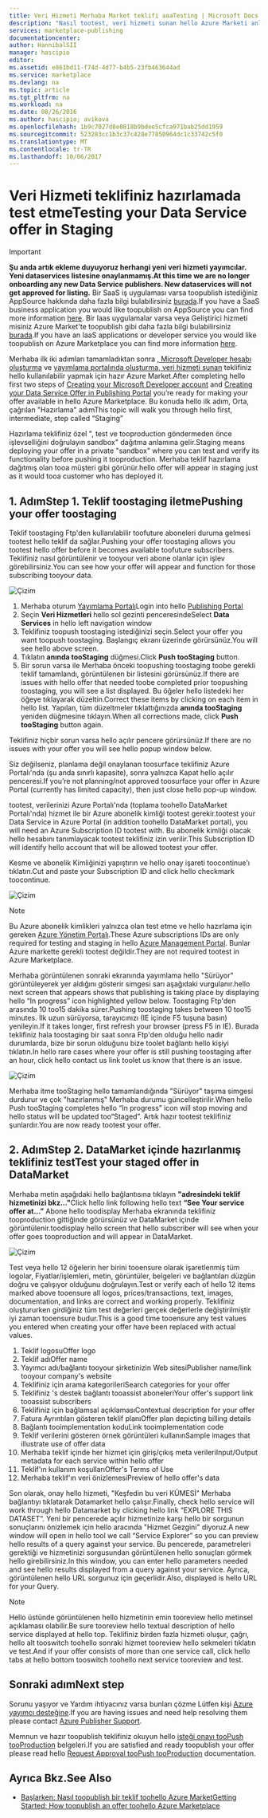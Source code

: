 ```yaml
---
title: Veri Hizmeti Merhaba Market teklifi aaaTesting | Microsoft Docs
description: "Nasıl tootest, veri hizmeti sunan hello Azure Marketi anlayın."
services: marketplace-publishing
documentationcenter: 
author: HannibalSII
manager: hascipio
editor: 
ms.assetid: e861bd11-f74d-4d77-b4b5-23fb463644ad
ms.service: marketplace
ms.devlang: na
ms.topic: article
ms.tgt_pltfrm: na
ms.workload: na
ms.date: 08/26/2016
ms.author: hascipio; avikova
ms.openlocfilehash: 1b9c7027d8e0818b9bdee5cfca971bab25dd1959
ms.sourcegitcommit: 523283cc1b3c37c428e77850964dc1c33742c5f0
ms.translationtype: MT
ms.contentlocale: tr-TR
ms.lasthandoff: 10/06/2017
---
```

# <a name="testing-your-data-service-offer-in-staging"></a><span data-ttu-id="476b5-103">Veri Hizmeti teklifiniz hazırlamada test etme</span><span class="sxs-lookup"><span data-stu-id="476b5-103">Testing your Data Service offer in Staging</span></span>
> [!IMPORTANT]
> <span data-ttu-id="476b5-104">**Şu anda artık ekleme duyuyoruz herhangi yeni veri hizmeti yayımcılar. Yeni dataservices listesine onaylanmamış.**</span><span class="sxs-lookup"><span data-stu-id="476b5-104">**At this time we are no longer onboarding any new Data Service publishers. New dataservices will not get approved for listing.**</span></span> <span data-ttu-id="476b5-105">Bir SaaS iş uygulaması varsa toopublish istediğiniz AppSource hakkında daha fazla bilgi bulabilirsiniz [burada](https://appsource.microsoft.com/partners).</span><span class="sxs-lookup"><span data-stu-id="476b5-105">If you have a SaaS business application you would like toopublish on AppSource you can find more information [here](https://appsource.microsoft.com/partners).</span></span> <span data-ttu-id="476b5-106">Bir Iaas uygulamalar varsa veya Geliştirici hizmeti misiniz Azure Market'te toopublish gibi daha fazla bilgi bulabilirsiniz [burada](https://azure.microsoft.com/marketplace/programs/certified/).</span><span class="sxs-lookup"><span data-stu-id="476b5-106">If you have an IaaS applications or developer service you would like toopublish on Azure Marketplace you can find more information [here](https://azure.microsoft.com/marketplace/programs/certified/).</span></span>
> 
> 

<span data-ttu-id="476b5-107">Merhaba ilk iki adımları tamamladıktan sonra [, Microsoft Developer hesabı oluşturma](marketplace-publishing-accounts-creation-registration.md) ve [yayımlama portalında oluşturma, veri hizmeti sunan](marketplace-publishing-data-service-creation.md) teklifiniz hello kullanılabilir yapmak için hazır Azure Market.</span><span class="sxs-lookup"><span data-stu-id="476b5-107">After completing hello first two steps of [Creating your Microsoft Developer account](marketplace-publishing-accounts-creation-registration.md) and [Creating your Data Service Offer in Publishing Portal](marketplace-publishing-data-service-creation.md) you’re ready for making your offer available in hello Azure Marketplace.</span></span> <span data-ttu-id="476b5-108">Bu konuda hello ilk adım, Orta, çağrılan "Hazırlama" adım</span><span class="sxs-lookup"><span data-stu-id="476b5-108">This topic will walk you through hello first, intermediate, step called “Staging”</span></span>

<span data-ttu-id="476b5-109">Hazırlama teklifiniz özel ", test ve tooproduction göndermeden önce işlevselliğini doğrulayın sandbox" dağıtma anlamına gelir.</span><span class="sxs-lookup"><span data-stu-id="476b5-109">Staging means deploying your offer in a private "sandbox" where you can test and verify its functionality before pushing it tooproduction.</span></span> <span data-ttu-id="476b5-110">Merhaba teklif hazırlama dağıtmış olan tooa müşteri gibi görünür.</span><span class="sxs-lookup"><span data-stu-id="476b5-110">hello offer will appear in staging just as it would tooa customer who has deployed it.</span></span>

## <a name="step-1-pushing-your-offer-toostaging"></a><span data-ttu-id="476b5-111">1. Adım</span><span class="sxs-lookup"><span data-stu-id="476b5-111">Step 1.</span></span> <span data-ttu-id="476b5-112">Teklif toostaging iletme</span><span class="sxs-lookup"><span data-stu-id="476b5-112">Pushing your offer toostaging</span></span>
<span data-ttu-id="476b5-113">Teklif toostaging Ftp'den kullanılabilir toofuture aboneleri duruma gelmesi tootest hello teklif da sağlar.</span><span class="sxs-lookup"><span data-stu-id="476b5-113">Pushing your offer toostaging allows you tootest hello offer before it becomes available toofuture subscribers.</span></span>  <span data-ttu-id="476b5-114">Teklifiniz nasıl görüntülenir ve tooyour veri abone olanlar için işlev görebilirsiniz.</span><span class="sxs-lookup"><span data-stu-id="476b5-114">You can see how your offer will appear and function for those subscribing tooyour data.</span></span>  

  ![Çizim](media/marketplace-publishing-data-service-test-in-staging/step-1.1.png)

1. <span data-ttu-id="476b5-116">Merhaba oturum [Yayımlama Portalı](https://publish.windowsazure.com)</span><span class="sxs-lookup"><span data-stu-id="476b5-116">Login into hello [Publishing Portal](https://publish.windowsazure.com)</span></span>
2. <span data-ttu-id="476b5-117">Seçin **Veri Hizmetleri** hello sol gezinti penceresinde</span><span class="sxs-lookup"><span data-stu-id="476b5-117">Select **Data Services** in hello left navigation window</span></span>
3. <span data-ttu-id="476b5-118">Teklifiniz toopush toostaging istediğinizi seçin.</span><span class="sxs-lookup"><span data-stu-id="476b5-118">Select your offer you want toopush toostaging.</span></span> <span data-ttu-id="476b5-119">Başlangıç ekranı üzerinde görürsünüz.</span><span class="sxs-lookup"><span data-stu-id="476b5-119">You will see hello above screen.</span></span>
4. <span data-ttu-id="476b5-120">Tıklatın **anında tooStaging** düğmesi.</span><span class="sxs-lookup"><span data-stu-id="476b5-120">Click **Push tooStaging** button.</span></span>  
5. <span data-ttu-id="476b5-121">Bir sorun varsa ile Merhaba önceki toopushing toostaging toobe gerekli teklif tamamlandı, görüntülenen bir listesini görürsünüz.</span><span class="sxs-lookup"><span data-stu-id="476b5-121">If there are issues with hello offer that needed toobe completed prior toopushing toostaging, you will see a list displayed.</span></span>  <span data-ttu-id="476b5-122">Bu öğeler hello listedeki her öğeye tıklayarak düzeltin.</span><span class="sxs-lookup"><span data-stu-id="476b5-122">Correct these items by clicking on each item in hello list.</span></span> <span data-ttu-id="476b5-123">Yapılan, tüm düzeltmeler tıklattığınızda **anında tooStaging** yeniden düğmesine tıklayın.</span><span class="sxs-lookup"><span data-stu-id="476b5-123">When all corrections made, click **Push tooStaging** button again.</span></span>

<span data-ttu-id="476b5-124">Teklifiniz hiçbir sorun varsa hello açılır pencere görürsünüz.</span><span class="sxs-lookup"><span data-stu-id="476b5-124">If there are no issues with your offer you will see hello popup window below.</span></span>  

<span data-ttu-id="476b5-125">Siz değilseniz, planlama değil onaylanan toosurface teklifiniz Azure Portalı'nda (şu anda sınırlı kapasite), sonra yalnızca Kapat hello açılır penceresi.</span><span class="sxs-lookup"><span data-stu-id="476b5-125">If you’re not planning/not approved toosurface your offer in Azure Portal (currently has limited capacity), then just close hello pop-up window.</span></span>

<span data-ttu-id="476b5-126">tootest, verilerinizi Azure Portalı'nda (toplama toohello DataMarket Portalı'nda) hizmet ile bir Azure abonelik kimliği tootest gerekir.</span><span class="sxs-lookup"><span data-stu-id="476b5-126">tootest your Data Service in Azure Portal (in addition toohello DataMarket portal), you will need an Azure Subscription ID tootest with.</span></span>  <span data-ttu-id="476b5-127">Bu abonelik kimliği olacak hello hesabını tanımlayacak tootest teklifiniz izin verilir.</span><span class="sxs-lookup"><span data-stu-id="476b5-127">This Subscription ID will identify hello account that will be allowed tootest your offer.</span></span>  

<span data-ttu-id="476b5-128">Kesme ve abonelik Kimliğinizi yapıştırın ve hello onay işareti toocontinue'ı tıklatın.</span><span class="sxs-lookup"><span data-stu-id="476b5-128">Cut and paste your Subscription ID and click hello checkmark toocontinue.</span></span>

  ![Çizim](media/marketplace-publishing-data-service-test-in-staging/step-1.2.png)

> [!NOTE]
> <span data-ttu-id="476b5-130">Bu Azure abonelik kimlikleri yalnızca olan test etme ve hello hazırlama için gereken [Azure Yönetim Portalı](https://manage.windowsazure.com).</span><span class="sxs-lookup"><span data-stu-id="476b5-130">These Azure subscriptions IDs are only required for testing and staging in hello [Azure Management Portal](https://manage.windowsazure.com).</span></span> <span data-ttu-id="476b5-131">Bunlar Azure markette gerekli tootest değildir.</span><span class="sxs-lookup"><span data-stu-id="476b5-131">They are not required tootest in Azure Marketplace.</span></span>
> 
> 

<span data-ttu-id="476b5-132">Merhaba görüntülenen sonraki ekranında yayımlama hello "Sürüyor" görüntüleyerek yer aldığını gösterir simgesi sarı aşağıdaki vurgulanır.</span><span class="sxs-lookup"><span data-stu-id="476b5-132">hello next screen that appears shows that publishing is taking place by displaying hello “In progress” icon highlighted yellow below.</span></span> <span data-ttu-id="476b5-133">Toostaging Ftp'den arasında 10 too15 dakika sürer.</span><span class="sxs-lookup"><span data-stu-id="476b5-133">Pushing toostaging takes between 10 too15 minutes.</span></span>  <span data-ttu-id="476b5-134">İlk uzun sürüyorsa, tarayıcınızı (IE içinde F5 tuşuna basın) yenileyin.</span><span class="sxs-lookup"><span data-stu-id="476b5-134">If it takes longer, first refresh your browser (press F5 in IE).</span></span>  <span data-ttu-id="476b5-135">Burada teklifiniz hala toostaging bir saat sonra Ftp'den olduğu hello nadir durumlarda, bize bir sorun olduğunu bize toolet bağlantı hello kişiyi tıklatın.</span><span class="sxs-lookup"><span data-stu-id="476b5-135">In hello rare cases where your offer is still pushing toostaging after an hour, click hello contact us link toolet us know that there is an issue.</span></span>

  ![Çizim](media/marketplace-publishing-data-service-test-in-staging/step-1.3.png)

<span data-ttu-id="476b5-137">Merhaba itme tooStaging hello tamamlandığında "Sürüyor" taşıma simgesi durdurur ve çok "hazırlanmış" Merhaba durumu güncelleştirilir.</span><span class="sxs-lookup"><span data-stu-id="476b5-137">When hello Push tooStaging completes hello “In progress” icon will stop moving and hello status will be updated too“Staged”.</span></span>  <span data-ttu-id="476b5-138">Artık hazır tootest teklifiniz şunlardır.</span><span class="sxs-lookup"><span data-stu-id="476b5-138">You are now ready tootest your offer.</span></span>  

## <a name="step-2-test-your-staged-offer-in-datamarket"></a><span data-ttu-id="476b5-139">2. Adım</span><span class="sxs-lookup"><span data-stu-id="476b5-139">Step 2.</span></span> <span data-ttu-id="476b5-140">DataMarket içinde hazırlanmış teklifiniz test</span><span class="sxs-lookup"><span data-stu-id="476b5-140">Test your staged offer in DataMarket</span></span>
<span data-ttu-id="476b5-141">Merhaba metin aşağıdaki hello bağlantısına tıklayın **"adresindeki teklif hizmetinizi bkz..."**</span><span class="sxs-lookup"><span data-stu-id="476b5-141">Click hello link following hello text **“See Your service offer at…”**</span></span> <span data-ttu-id="476b5-142">Abone hello toodisplay Merhaba ekranında teklifiniz tooproduction gittiğinde görürsünüz ve DataMarket içinde görüntülenir.</span><span class="sxs-lookup"><span data-stu-id="476b5-142">toodisplay hello screen that hello subscriber will see when your offer goes tooproduction and will appear in DataMarket.</span></span>

  ![Çizim](media/marketplace-publishing-data-service-test-in-staging/step-2.2.png)

<span data-ttu-id="476b5-144">Test veya hello 12 öğelerin her birini tooensure olarak işaretlenmiş tüm logolar, Fiyatlar/işlemleri, metin, görüntüler, belgeleri ve bağlantıları düzgün doğru ve çalışıyor olduğunu doğrulayın.</span><span class="sxs-lookup"><span data-stu-id="476b5-144">Test or verify each of hello 12 items marked above tooensure all logos, prices/transactions, text, images, documentation, and links are correct and working properly.</span></span>  <span data-ttu-id="476b5-145">Teklifiniz oluştururken girdiğiniz tüm test değerleri gerçek değerlerle değiştirilmiştir iyi zaman tooensure budur.</span><span class="sxs-lookup"><span data-stu-id="476b5-145">This is a good time tooensure any test values you entered when creating your offer have been replaced with actual values.</span></span>

1. <span data-ttu-id="476b5-146">Teklif logosu</span><span class="sxs-lookup"><span data-stu-id="476b5-146">Offer logo</span></span>
2. <span data-ttu-id="476b5-147">Teklif adı</span><span class="sxs-lookup"><span data-stu-id="476b5-147">Offer name</span></span>
3. <span data-ttu-id="476b5-148">Yayımcı adı/bağlantı tooyour şirketinizin Web sitesi</span><span class="sxs-lookup"><span data-stu-id="476b5-148">Publisher name/link tooyour company's website</span></span>
4. <span data-ttu-id="476b5-149">Teklifiniz için arama kategorileri</span><span class="sxs-lookup"><span data-stu-id="476b5-149">Search categories for your offer</span></span>
5. <span data-ttu-id="476b5-150">Teklifiniz 's destek bağlantı tooassist aboneleri</span><span class="sxs-lookup"><span data-stu-id="476b5-150">Your offer's support link tooassist subscribers</span></span>
6. <span data-ttu-id="476b5-151">Teklifiniz için bağlamsal açıklaması</span><span class="sxs-lookup"><span data-stu-id="476b5-151">Contextual description for your offer</span></span>
7. <span data-ttu-id="476b5-152">Fatura Ayrıntıları gösteren teklif planı</span><span class="sxs-lookup"><span data-stu-id="476b5-152">Offer plan depicting billing details</span></span>
8. <span data-ttu-id="476b5-153">Bağlantı tooimplementation kodu</span><span class="sxs-lookup"><span data-stu-id="476b5-153">Link tooimplementation code</span></span>
9. <span data-ttu-id="476b5-154">Teklif verilerini gösteren örnek görüntüleri kullanın</span><span class="sxs-lookup"><span data-stu-id="476b5-154">Sample images that illustrate use of offer data</span></span>
10. <span data-ttu-id="476b5-155">Merhaba teklif içinde her hizmet için giriş/çıkış meta verileri</span><span class="sxs-lookup"><span data-stu-id="476b5-155">Input/Output metadata for each service within hello offer</span></span>
11. <span data-ttu-id="476b5-156">Teklif'ın kullanım koşulları</span><span class="sxs-lookup"><span data-stu-id="476b5-156">Offer's Terms of Use</span></span>
12. <span data-ttu-id="476b5-157">Merhaba teklif'ın veri önizlemesi</span><span class="sxs-lookup"><span data-stu-id="476b5-157">Preview of hello offer's data</span></span>

<span data-ttu-id="476b5-158">Son olarak, onay hello hizmeti, "Keşfedin bu veri KÜMESİ" Merhaba bağlantıyı tıklatarak Datamarket hello çalışır.</span><span class="sxs-lookup"><span data-stu-id="476b5-158">Finally, check hello service will work through hello Datamarket by clicking hello link “EXPLORE THIS DATASET”.</span></span>  <span data-ttu-id="476b5-159">Yeni bir pencerede açılır hizmetinize karşı hello bir sorgunun sonuçlarını önizlemek için hello aracında "Hizmet Gezgini" diyoruz.</span><span class="sxs-lookup"><span data-stu-id="476b5-159">A new window will open in hello tool we call “Service Explorer” so you can preview hello results of a query against your service.</span></span>  <span data-ttu-id="476b5-160">Bu pencerede, parametreleri gerektiği ve hizmetinizi sorgusundan görüntülenen hello sonuçları görmek hello girebilirsiniz.</span><span class="sxs-lookup"><span data-stu-id="476b5-160">In this window, you can enter hello parameters needed and see hello results displayed from a query against your service.</span></span>   <span data-ttu-id="476b5-161">Ayrıca, görüntülenen hello URL sorgunuz için geçerlidir.</span><span class="sxs-lookup"><span data-stu-id="476b5-161">Also, displayed is hello URL for your Query.</span></span>  

> [!NOTE]
> <span data-ttu-id="476b5-162">Hello üstünde görüntülenen hello hizmetinin emin tooreview hello metinsel açıklaması olabilir.</span><span class="sxs-lookup"><span data-stu-id="476b5-162">Be sure tooreview hello textual description of hello service displayed at hello top.</span></span>  <span data-ttu-id="476b5-163">Teklifiniz birden fazla hizmeti oluşur, çağrı, hello alt tooswitch toohello sonraki hizmet tooreview hello sekmeleri tıklatın ve test.</span><span class="sxs-lookup"><span data-stu-id="476b5-163">And if your offer consists of more than one service call, click hello tabs at hello bottom tooswitch toohello next service tooreview and test.</span></span>
> 
> 

## <a name="next-step"></a><span data-ttu-id="476b5-164">Sonraki adım</span><span class="sxs-lookup"><span data-stu-id="476b5-164">Next step</span></span>
<span data-ttu-id="476b5-165">Sorunu yaşıyor ve Yardım ihtiyacınız varsa bunları çözme Lütfen kişi [Azure yayımcı desteğine](http://go.microsoft.com/fwlink/?LinkId=272975).</span><span class="sxs-lookup"><span data-stu-id="476b5-165">If you are having issues and need help resolving them please contact [Azure Publisher Support](http://go.microsoft.com/fwlink/?LinkId=272975).</span></span>

<span data-ttu-id="476b5-166">Memnun ve hazır toopublish teklifiniz okuyun hello [isteği onayı tooPush tooProduction](marketplace-publishing-push-to-production.md) belgeleri.</span><span class="sxs-lookup"><span data-stu-id="476b5-166">If you are satisfied and ready toopublish your offer please read hello [Request Approval tooPush tooProduction](marketplace-publishing-push-to-production.md) documentation.</span></span>

## <a name="see-also"></a><span data-ttu-id="476b5-167">Ayrıca Bkz.</span><span class="sxs-lookup"><span data-stu-id="476b5-167">See Also</span></span>
* [<span data-ttu-id="476b5-168">Başlarken: Nasıl toopublish bir teklif toohello Azure Market</span><span class="sxs-lookup"><span data-stu-id="476b5-168">Getting Started: How toopublish an offer toohello Azure Marketplace</span></span>](marketplace-publishing-getting-started.md)

